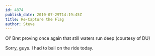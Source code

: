 ```yaml
---
id: 4874
publish_date: 2010-07-29T14:19:45Z
title: Re-Capture the Flag
author: Steve
---
```

  
Ol' Bret proving once again that still waters run deep (courtesy of DU)

Sorry, guys. I had to bail on the ride today.